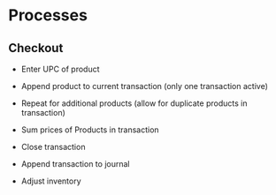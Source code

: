 # Processes

## Checkout
* Enter UPC of product
* Append product to current transaction (only one transaction active)
* Repeat for additional products (allow for duplicate products in transaction)
* Sum prices of Products in transaction

* Close transaction
* Append transaction to journal
* Adjust inventory
